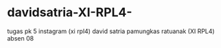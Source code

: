 # davidsatria-XI-RPL4-
tugas pk 5 instagram (xi rpl4)
david satria pamungkas ratuanak (XI RPL4)
absen 08

